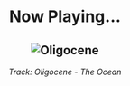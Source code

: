 <div align="center"> 
<h1>Now Playing...</h1>

![Oligocene](https://i.scdn.co/image/ab67616d00001e021953b10e80e0e18e23fa5534)
--
_<p>Track: Oligocene - The Ocean </p>_
</div>
